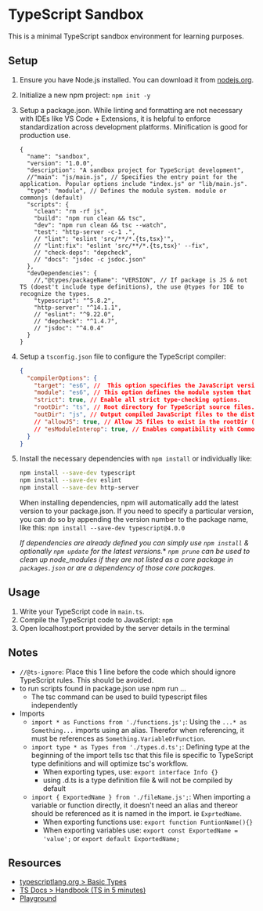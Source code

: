 # TypeScript Sandbox

This is a minimal TypeScript sandbox environment for learning purposes.

## Setup

1. Ensure you have Node.js installed. You can download it from [nodejs.org](https://nodejs.org).
2. Initialize a new npm project: `npm init -y`
3. Setup a package.json. While linting and formatting are not necessary with IDEs like VS Code + Extensions, it is helpful to enforce standardization across development platforms. Minification is good for production use.

    ```jsonc
    {
      "name": "sandbox",
      "version": "1.0.0",
      "description": "A sandbox project for TypeScript development",
      //"main": "js/main.js", // Specifies the entry point for the application. Popular options include "index.js" or "lib/main.js".
      "type": "module", // Defines the module system. module or commonjs (default)
      "scripts": {
        "clean": "rm -rf js",
        "build": "npm run clean && tsc",
        "dev": "npm run clean && tsc --watch",
        "test": "http-server -c-1 .",
        // "lint": "eslint 'src/**/*.{ts,tsx}'",
        // "lint:fix": "eslint 'src/**/*.{ts,tsx}' --fix",
        // "check-deps": "depcheck",
        // "docs": "jsdoc -c jsdoc.json"
      },
      "devDependencies": {
        //,"@types/packageName": "VERSION", // If package is JS & not TS (doest't include type definitions), the use @types for IDE to recognize the types.
        "typescript": "^5.8.2",
        "http-server": "^14.1.1",
        // "eslint": "^9.22.0",
        // "depcheck": "^1.4.7",
        // "jsdoc": "^4.0.4"
      }
    }
    ```

4. Setup a `tsconfig.json` file to configure the TypeScript compiler:

    ```json
    {
      "compilerOptions": {
        "target": "es6", //  This option specifies the JavaScript version that TypeScript should compile to.
        "module": "es6", // This option defines the module system that TypeScript should use when generating JavaScript code.
        "strict": true, // Enable all strict type-checking options.
        "rootDir": "ts", // Root directory for TypeScript source files.
        "outDir": "js", // Output compiled JavaScript files to the dist directory.
        // "allowJS": true, // Allow JS files to exist in the rootDir (src)
        // "esModuleInterop": true, // Enables compatibility with CommonJS and ES Modules, allowing default imports from CommonJS modules.
      }
    }
    ```

5. Install the necessary dependencies with `npm install` or individually like:

    ```sh
    npm install --save-dev typescript
    npm install --save-dev eslint
    npm install --save-dev http-server
    ```

    When installing dependencies, npm will automatically add the latest version to your package.json. If you need to specify a particular version, you can do so by appending the version number to the package name, like this: `npm install --save-dev typescript@4.0.0`

    _If dependencies are already defined you can simply use `npm install` & optionally `npm update` for the latest versions._\*
    _`npm prune` can be used to clean up node_modules if they are not listed as a core package in `packages.json` or are a dependency of those core packages._

## Usage

1. Write your TypeScript code in `main.ts`.
2. Compile the TypeScript code to JavaScript: `npm `
3. Open localhost:port provided by the server details in the terminal

## Notes

- `//@ts-ignore`: Place this 1 line before the code which should ignore TypeScript rules. This should be avoided.
- to run scripts found in package.json use npm run ...
  - The tsc command can be used to build typescript files independently
- Imports
  - `import * as Functions from './functions.js';`: Using the `...* as Something...` imports using an alias. Therefor when referencing, it must be references as `Something.VariableOrFunction`.
  - `import type * as Types from './types.d.ts';`: Defining type at the beginning of the import tells tsc that this file is specific to TypeScript type definitions and will optimize tsc's workflow.
    - When exporting types, use: `export interface Info {}`
    - using .d.ts is a type definition file & will not be compiled by default
  - `import { ExportedName } from './fileName.js';`: When importing a variable or function directly, it doesn't need an alias and thereor should be referenced as it is named in the import. ie `ExprtedName`.
    - When exporting functions use: `export function FuntionName(){}`
    - When exporting variables use: `export const ExportedName = 'value';` or `export default ExportedName;`

## Resources

- [typescriptlang.org > Basic Types](https://www.typescriptlang.org/docs/handbook/basic-types.html)
- [TS Docs > Handbook (TS in 5 minutes)](https://www.typescriptlang.org/docs/handbook/typescript-in-5-minutes.html)
- [Playground](https://www.typescriptlang.org/play/?#code/PTAEHUFMBsGMHsC2lQBd5oBYoCoE8AHSAZVgCcBLA1UABWgEM8BzM+AVwDsATAGiwoBnUENANQAd0gAjQRVSQAUCEmYKsTKGYUAbpGF4OY0BoadYKdJMoL+gzAzIoz3UNEiPOofEVKVqAHSKymAAmkYI7NCuqGqcANag8ABmIjQUXrFOKBJMggBcISGgoAC0oACCbvCwDKgU8JkY7p7ehCTkVDQS2E6gnPCxGcwmZqDSTgzxxWWVoASMFmgYkAAeRJTInN3ymj4d-jSCeNsMq-wuoPaOltigAKoASgAywhK7SbGQZIIz5VWCFzSeCrZagNYbChbHaxUDcCjJZLfSDbExIAgUdxkUBIursJzCFJtXydajBBCcQQ0MwAUVWDEQC0gADVHBQGNJ3KAALygABEAAkYNAMOB4GRonzFBTBPB3AERcwABS0+mM9ysygc9wASmCKhwzQ8ZC8iHFzmB7BoXzcZmY7AYzEg-Fg0HUiQ58D0Ii8fLpDKZgj5SWxfPADlQAHJhAA5SASPlBFQAeS+ZHegmdWkgR1QjgUrmkeFATjNOmGWH0KAQiGhwkuNok4uiIgMHGxCyYrA4PCCJSAA)